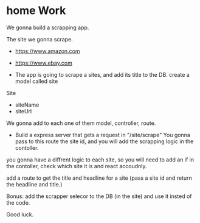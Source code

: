 # home Work
We gonna build a scrapping app.

The site we gonna scrape.
- https://www.amazon.com
- https://www.ebay.com

- The app is going to scrape a sites, and add its title to the DB.
  create a model called site

Site

- siteName
- siteUrl


We gonna add to each one of them model, controller, route.

- Build a express server that gets a request in "/site/scrape"
  You gonna pass to this route the site id, and you will add the scrapping logic in the contoller.

you gonna have a diffrent logic to each site, so you will need to add an if in the contoller, check which site it is and react accoudnly.

add a route to get the title and headline for a site (pass a site id and return the headline and title.)


Bonus:
add the scrapper selecor to the DB (in the site) and use it insted of the code.


Good luck.
